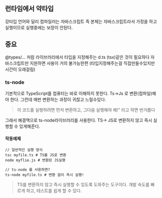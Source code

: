
## 런타임에서 약타입
강타입 언어와 달리 컴파일러는 자바스크립트 즉 본체는 자바스크립트라서 가정을 하고 실행이므로 실행중에는 보장이 안된다.

## 중요
@types/... 처럼 라이브러리에서 타입을 지정해주는 d.ts (tsx)같은 것이 필요하다
자바스크립트만 지원하면 사용이 거의 불가능한편
(타입지정해주는걸 직접만들수있지만 시간이 오래걸림)

### ts-node
기본적으로 TypeScript를 컴퓨터는 바로 이해하지 못한다. Ts->Js 로 변환(컴파일)해야 한다. 그런데 매번 변환하는 과정이 귀찮고 느릴수있다.
> 이 코드를 실행하려면 먼저 변환하고, 그다음 실행해야 해!" 라고 하면 번거롭다

그래서 해결책으로 ts-node라이브러리를 사용한다. TS-> JS로 변환하지 않고 즉시 실행할 수 있게해준다.

#### 작동예제
```Sh
// 일반적인 실행 방식
tsc myfile.ts # TS를 JS로 변환
node myflie.js # 변환된 JS실행
```
```Sh
// ts-node 를 사용하면?
ts-node myfile.ts # 변환 없이 즉시 실행!
```
> TS를 변환하지 않고 즉시 실행할 수 있도록 도와주는 도구이다.
> 개발 속도를 빠르게 하고, 테스트를 쉽게 할 수 있다.


